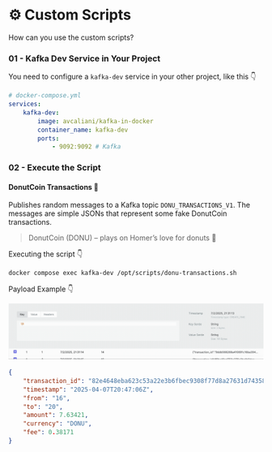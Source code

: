 # ⚙️ Custom Scripts

How can you use the custom scripts?

### 01 - Kafka Dev Service in Your Project

You need to configure a `kafka-dev` service in your other project, like this 👇

```yml
# docker-compose.yml
services:
    kafka-dev:
        image: avcaliani/kafka-in-docker
        container_name: kafka-dev
        ports:
            - 9092:9092 # Kafka
```

### 02 - Execute the Script

#### DonutCoin Transactions 🍩

Publishes random messages to a Kafka topic `DONU_TRANSACTIONS_V1`.
The messages are simple JSONs that represent some fake DonutCoin transactions.

> DonutCoin (DONU) – plays on Homer’s love for donuts 🍩

Executing the script 👇

```bash
docker compose exec kafka-dev /opt/scripts/donu-transactions.sh
```

Payload Example 👇

![gif](.img/kafka-msg.gif)

```json
{
    "transaction_id": "82e4648eba623c53a22e3b6fbec9308f77d8a27631d74358a2176ed315330a7b",
    "timestamp": "2025-04-07T20:47:06Z",
    "from": "16",
    "to": "20",
    "amount": 7.63421,
    "currency": "DONU",
    "fee": 0.38171
}
```
